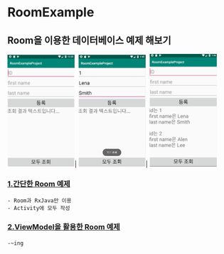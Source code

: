 # RoomExample

## Room을 이용한 데이터베이스 예제 해보기 

<img src="https://github.com/hyejin830/RoomExample/blob/master/images/1.png" width="30%"></img>| <img src="https://github.com/hyejin830/RoomExample/blob/master/images/2.png" width="30%"></img>| <img src="https://github.com/hyejin830/RoomExample/blob/master/images/3.png" width="30%"></img>

### [1.간단한 Room 예제](https://github.com/hyejin830/RoomExample/tree/RoomExample-Simple)
    - Room과 RxJava만 이용
    - Activity에 모두 작성

### [2.ViewModel을 활용한 Room 예제]()
    -~ing


